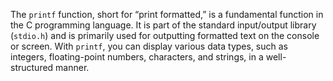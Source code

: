The `printf` function, short for “print formatted,” is a fundamental function in the C programming language. It is part of the standard input/output library (`stdio.h`) and is primarily used for outputting formatted text on the console or screen. With `printf`, you can display various data types, such as integers, floating-point numbers, characters, and strings, in a well-structured manner.
